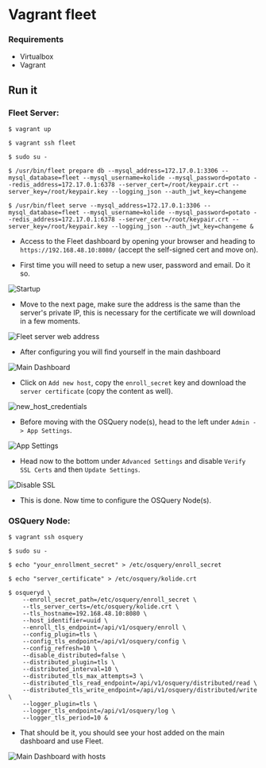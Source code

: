 # Vagrant fleet

### Requirements

* Virtualbox
* Vagrant

## Run it

### Fleet Server:
```
$ vagrant up

$ vagrant ssh fleet

$ sudo su -

$ /usr/bin/fleet prepare db --mysql_address=172.17.0.1:3306 --mysql_database=fleet --mysql_username=kolide --mysql_password=potato --redis_address=172.17.0.1:6378 --server_cert=/root/keypair.crt --server_key=/root/keypair.key --logging_json --auth_jwt_key=changeme

$ /usr/bin/fleet serve --mysql_address=172.17.0.1:3306 --mysql_database=fleet --mysql_username=kolide --mysql_password=potato --redis_address=172.17.0.1:6378 --server_cert=/root/keypair.crt --server_key=/root/keypair.key --logging_json --auth_jwt_key=changeme &
```

* Access to the Fleet dashboard by opening your browser and heading to `https://192.168.48.10:8080/` (accept the self-signed cert and move on).

* First time you will need to setup a new user, password and email. Do it so.

![Startup](./images/startup.png)

* Move to the next page, make sure the address is the same than the server's private IP, this is necessary for the certificate we will download in a few moments.

![Fleet server web address](./images/fleet_web_address.png)

* After configuring you will find yourself in the main dashboard

![Main Dashboard](./images/main_dashboard.png)

* Click on `Add new host`, copy the `enroll_secret` key and download the `server certificate` (copy the content as well).

![new_host_credentials](./images/disable_ssl.png)

* Before moving with the OSQuery node(s), head to the left under `Admin -> App Settings`.

![App Settings](./images/app_settings.png)

* Head now to the bottom under `Advanced Settings` and disable `Verify SSL Certs` and then `Update Settings`.

![Disable SSL](./images/disable_ssl.png)

* This is done. Now time to configure the OSQuery Node(s).


### OSQuery Node:
```
$ vagrant ssh osquery

$ sudo su -

$ echo "your_enrollment_secret" > /etc/osquery/enroll_secret

$ echo "server_certificate" > /etc/osquery/kolide.crt

$ osqueryd \
    --enroll_secret_path=/etc/osquery/enroll_secret \
    --tls_server_certs=/etc/osquery/kolide.crt \
    --tls_hostname=192.168.48.10:8080 \
    --host_identifier=uuid \
    --enroll_tls_endpoint=/api/v1/osquery/enroll \
    --config_plugin=tls \
    --config_tls_endpoint=/api/v1/osquery/config \
    --config_refresh=10 \
    --disable_distributed=false \
    --distributed_plugin=tls \
    --distributed_interval=10 \
    --distributed_tls_max_attempts=3 \
    --distributed_tls_read_endpoint=/api/v1/osquery/distributed/read \
    --distributed_tls_write_endpoint=/api/v1/osquery/distributed/write \
    --logger_plugin=tls \
    --logger_tls_endpoint=/api/v1/osquery/log \
    --logger_tls_period=10 &
```

* That should be it, you should see your host added on the main dashboard and use Fleet.

![Main Dashboard with hosts](./images/main_dashboard_hosts.png)
